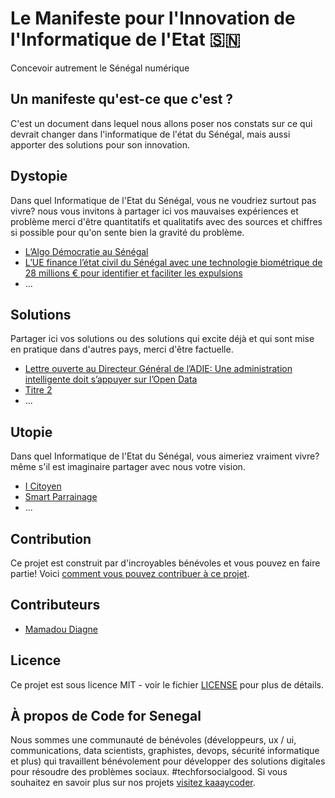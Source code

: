 # Le Manifeste pour l'Innovation de l'Informatique de l'Etat 🇸🇳
Concevoir autrement le Sénégal numérique

## Un manifeste qu'est-ce que c'est ?
C'est un document dans lequel nous allons poser nos constats sur ce qui devrait changer dans l'informatique de l'état du Sénégal, mais aussi apporter des solutions pour son innovation.

## Dystopie
Dans quel Informatique de l'Etat du Sénégal, vous ne voudriez surtout pas vivre? nous vous invitons à partager ici vos mauvaises expériences et problème merci d'être quantitatifs et qualitatifs avec des sources et chiffres si possible pour qu'on sente bien la gravité du problème.

* [L’Algo Démocratie au Sénégal](dystopie/algo-democratie-senegal.md)
* [L’UE finance l’état civil du Sénégal avec une technologie biométrique de 28 millions € pour identifier et faciliter les expulsions](dystopie/ue-etat-civil-senégal.md)
* ...

## Solutions
Partager ici vos solutions ou des solutions qui excite déjà et qui sont mise en pratique dans d'autres pays, merci d'être factuelle.

* [Lettre ouverte au Directeur Général de l’ADIE: Une administration intelligente doit s’appuyer sur l’Open Data
](solutions/administration-intelligente-avec-Open-Data.md)
* [Titre 2](solutions/titre-2.md)
* ...

## Utopie
Dans quel Informatique de l'Etat du Sénégal, vous aimeriez vraiment vivre? même s'il est imaginaire partager avec nous votre vision.

* [I Citoyen](utopie/i-citoyen.md)
* [Smart Parrainage](utopie/smart-parrainage.md)
* ...

## Contribution

Ce projet est construit par d'incroyables bénévoles et vous pouvez en faire partie! Voici [comment vous pouvez contribuer à ce projet](https://github.com/Code-for-Senegal/manifeste/issues).

## Contributeurs

* [Mamadou Diagne](https://linktr.ee/dofbi)

## Licence
Ce projet est sous licence MIT - voir le fichier [LICENSE](LICENSE) pour plus de détails.


## À propos de Code for Senegal

Nous sommes une communauté de bénévoles (développeurs, ux / ui, communications, data scientists, graphistes, devops, sécurité informatique et plus) qui travaillent bénévolement pour développer des solutions digitales pour résoudre des problèmes sociaux. #techforsocialgood. Si vous souhaitez en savoir plus sur nos projets [visitez kaaaycoder](https://github.com/Code-for-Senegal/kaaycoder).

